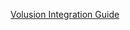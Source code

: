 
[Volusion Integration Guide](https://s3.amazonaws.com/pricewaiter_docs/pdf/PW_Widget_Integration_Guide_Volusion-20131108.pdf)